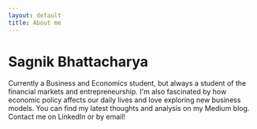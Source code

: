 ```yaml
---
layout: default
title: About me
---
```


# Sagnik Bhattacharya
Currently a Business and Economics student, but always a student of the financial markets and entrepreneurship. I'm also fascinated by how economic policy affects our daily lives and love exploring new business models. You can find my latest thoughts and analysis on my Medium blog. Contact me on LinkedIn or by email!
